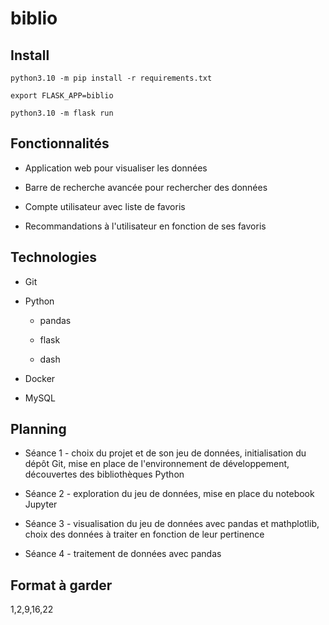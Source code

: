# biblio

## Install

```
python3.10 -m pip install -r requirements.txt
```

```
export FLASK_APP=biblio
```

```
python3.10 -m flask run
```

## Fonctionnalités

- Application web pour visualiser les données

- Barre de recherche avancée pour rechercher des données

- Compte utilisateur avec liste de favoris

- Recommandations à l'utilisateur en fonction de ses favoris

## Technologies

- Git

- Python
  
  - pandas
  
  - flask
  
  - dash

- Docker

- MySQL

## Planning

- Séance 1 - choix du projet et de son jeu de données, initialisation du dépôt Git, mise en place de l'environnement de développement, découvertes des bibliothèques Python

- Séance 2 - exploration du jeu de données, mise en place du notebook Jupyter

- Séance 3 - visualisation du jeu de données avec pandas et mathplotlib, choix des données à traiter en fonction de leur pertinence

- Séance 4 - traitement de données avec pandas

## Format à garder

1,2,9,16,22


